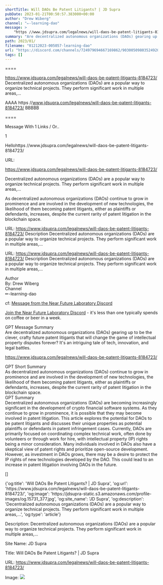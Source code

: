 ```yaml
---
shortTitle: Will DAOs Be Patent Litigants? | JD Supra
pubDate: 2023-01-21T00:50:57.383000+00:00
author: "Drew Wiberg"
channel: "✏-learning-dao"
message: >
    "https //www.jdsupra.com/legalnews/will-daos-be-patent-litigants-8184723/"
summary: "Are decentralized autonomous organizations (DAOs) gearing up to be the clever, crafty future patent litigants that will change the game of intellectual property disputes forever? It's an intriguing tale of tech, innovation, and legal battles."
path: 2023/01/
filename: "01212023-005057-learning-dao"
url: "https://discord.com/channels/724979694667169862/903005098035249203/1066157924189216809"
tags: []
---
```

====

https://www.jdsupra.com/legalnews/will-daos-be-patent-litigants-8184723/
Decentralized autonomous organizations (DAOs) are a popular way to organize technical projects. They perform significant work in multiple areas,...
<!-- 

 -->

AAAA https //www.jdsupra.com/legalnews/will-daos-be-patent-litigants-8184723/ BBBBB

====
<div class="metadata-title-header pt-3 pb-3 pl-2">Message  With 1 Links / Or..</div>    
<div class="human-content-container">  


<p>1</p>
<div style="font-family: var(--font-family-peak);">Hellohttps //www.jdsupra.com/legalnews/will-daos-be-patent-litigants-8184723/</div>

URL: <p>https://www.jdsupra.com/legalnews/will-daos-be-patent-litigants-8184723/</p>
<p>Decentralized autonomous organizations (DAOs) are a popular way to organize technical projects. They perform significant work in multiple areas,...</p>  <!-- Example: Display each item in a paragraph -->
<p>As decentralized autonomous organizations (DAOs) continue to grow in prominence and are involved in the development of new technologies, the likelihood of them becoming patent litigants, either as plaintiffs or defendants, increases, despite the current rarity of patent litigation in the blockchain space.</p>




URL: https://www.jdsupra.com/legalnews/will-daos-be-patent-litigants-8184723/
Description Decentralized autonomous organizations (DAOs) are a popular way to organize technical projects. They perform significant work in multiple areas,...

</div>

<div class="bg-blue-300 p-4 rounded-md mb-4">

URL: https://www.jdsupra.com/legalnews/will-daos-be-patent-litigants-8184723/
Description Decentralized autonomous organizations (DAOs) are a popular way to organize technical projects. They perform significant work in multiple areas,...

</div>

<div class="metadata-title-header pt-3 pb-3 pl-2">Author</div>    
<div class="bg-gray-200 p-4 rounded-md mb-4">   
By: Drew Wiberg
</div>

<div class="metadata-title-header pt-3 pb-3 pl-2">Channel</div>    
<div class="bg-gray-200 p-4 rounded-md mb-4">   
✏-learning-dao</span>
</div>

cf: <a href="">Message from the Near Future Laboratory Discord</a>

<a href="">Join the Near Future Laboratory Discord</a> - it's less than one typically spends on coffee or beer in a week. 

<div class="metadata-title-header pt-3 pb-3 pl-2">GPT Message Summary</div>    
<div class="robot-content-container">
Are decentralized autonomous organizations (DAOs) gearing up to be the clever, crafty future patent litigants that will change the game of intellectual property disputes forever? It's an intriguing tale of tech, innovation, and legal battles.
</div>
</div>


<a href="https://www.jdsupra.com/legalnews/will-daos-be-patent-litigants-8184723/">https://www.jdsupra.com/legalnews/will-daos-be-patent-litigants-8184723/</a><br/>

<div class="metadata-title-header pt-3 pb-3 pl-2">GPT Short Summary</div>
<div class="robot-content-container">
As decentralized autonomous organizations (DAOs) continue to grow in prominence and are involved in the development of new technologies, the likelihood of them becoming patent litigants, either as plaintiffs or defendants, increases, despite the current rarity of patent litigation in the blockchain space.
</div>

<div class="metadata-title-header pt-3 pb-3 pl-2">GPT Summary</div>
<div class="robot-content-container">
Decentralized autonomous organizations (DAOs) are becoming increasingly significant in the development of crypto financial software systems. As they continue to grow in prominence, it is possible that they may become involved in patent litigation. This article explores the potential for DAOs to be patent litigants and discusses their unique properties as potential plaintiffs or defendants in patent infringement cases. Currently, DAOs are primarily focused on coordinating complex technical work, often done by volunteers or through work for hire, with intellectual property (IP) rights being a minor consideration. Many individuals involved in DAOs also have a skeptical view of patent rights and prioritize open-source development. However, as investment in DAOs grows, there may be a desire to protect the IP rights of new technologies developed by the DAO. This could lead to an increase in patent litigation involving DAOs in the future.
</div>

<!-- Summary:  This website utilizes technologies such as cookies to enable essential site functionality, as well as for analytics, personalization, and targeted advertising purposes . To learn more, view the following link:    Privacy Policy . -->

[]

<div class="bg-gray-400"> {'og:title': 'Will DAOs Be Patent Litigants? | JD Supra', 'og:url': 'https://www.jdsupra.com/legalnews/will-daos-be-patent-litigants-8184723/', 'og:image': 'https://jdsupra-static.s3.amazonaws.com/profile-images/og.15731_377.jpg', 'og:site_name': 'JD Supra', 'og:description': 'Decentralized autonomous organizations (DAOs) are a popular way to organize technical projects. They perform significant work in multiple areas,...', 'og:type': 'article'} </div>

Description: Decentralized autonomous organizations (DAOs) are a popular way to organize technical projects. They perform significant work in multiple areas,...

Site Name: JD Supra

Title: Will DAOs Be Patent Litigants? | JD Supra

URL: https://www.jdsupra.com/legalnews/will-daos-be-patent-litigants-8184723/

Image: <img src="https://jdsupra-static.s3.amazonaws.com/profile-images/og.15731_377.jpg" width="" height=""/>



